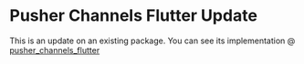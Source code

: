 # Pusher Channels Flutter Update

This is an update on an existing package. You can see its implementation @ [pusher_channels_flutter](https://pub.dev/packages?q=pusher_channels_flutter)

